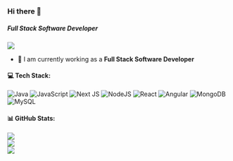 ### Hi there 👋

##### **Full Stack Software Developer**

[![](https://visitcount.itsvg.in/api?id=shovon58&icon=0&color=0)](https://visitcount.itsvg.in)

- 🔭 I am currently working as a **Full Stack Software Developer**
#### 💻 Tech Stack:
![Java](https://img.shields.io/badge/java-%23ED8B00.svg?style=flat&logo=java&logoColor=white) ![JavaScript](https://img.shields.io/badge/javascript-%23323330.svg?style=flat&logo=javascript&logoColor=%23F7DF1E) ![Next JS](https://img.shields.io/badge/Next-black?style=flat&logo=next.js&logoColor=white) ![NodeJS](https://img.shields.io/badge/node.js-6DA55F?style=flat&logo=node.js&logoColor=white) ![React](https://img.shields.io/badge/react-%2320232a.svg?style=flat&logo=react&logoColor=%2361DAFB) ![Angular](https://img.shields.io/badge/angular-%23DD0031.svg?style=flat&logo=angular&logoColor=white) ![MongoDB](https://img.shields.io/badge/MongoDB-%234ea94b.svg?style=flat&logo=mongodb&logoColor=white) ![MySQL](https://img.shields.io/badge/mysql-%2300f.svg?style=flat&logo=mysql&logoColor=white)
#### 📊 GitHub Stats:
![](https://github-readme-stats.vercel.app/api?username=shovon58&theme=radical&hide_border=false&include_all_commits=false&count_private=false)<br/>
![](https://github-readme-streak-stats.herokuapp.com/?user=shovon58&theme=radical&hide_border=false)<br/>
![](https://github-readme-stats.vercel.app/api/top-langs/?username=shovon58&theme=radical&hide_border=false&include_all_commits=false&count_private=false&layout=compact)







